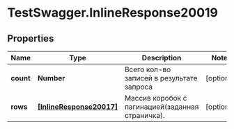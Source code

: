 # TestSwagger.InlineResponse20019

## Properties

Name | Type | Description | Notes
------------ | ------------- | ------------- | -------------
**count** | **Number** | Всего кол-во записей в результате запроса | [optional] 
**rows** | [**[InlineResponse20017]**](InlineResponse20017.md) | Массив коробок c пагинацией(заданная страничка). | [optional] 


